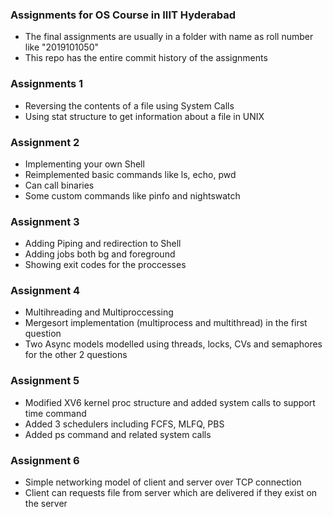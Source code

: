 ### Assignments for OS Course in IIIT Hyderabad
- The final assignments are usually in a folder with name as roll number like "2019101050"
- This repo has the entire commit history of the assignments 

### Assignments 1
- Reversing the contents of a file using System Calls 
- Using stat structure to get information about a file in UNIX

### Assignment 2 
- Implementing your own Shell
- Reimplemented basic commands like ls, echo, pwd 
- Can call binaries 
- Some custom commands like pinfo and nightswatch

### Assignment 3 
- Adding Piping and redirection to Shell
- Adding jobs both bg and foreground
- Showing exit codes for the proccesses

### Assignment 4
- Multihreading and Multiproccessing
- Mergesort implementation (multiprocess and multithread) in the first question
- Two Async models modelled using threads, locks, CVs and semaphores for the other 2 questions

### Assignment 5
- Modified XV6 kernel proc structure and added system calls to support time command
- Added 3 schedulers including FCFS, MLFQ, PBS
- Added ps command and related system calls

### Assignment 6
- Simple networking model of client and server over TCP connection
- Client can requests file from server which are delivered if they exist on the server
